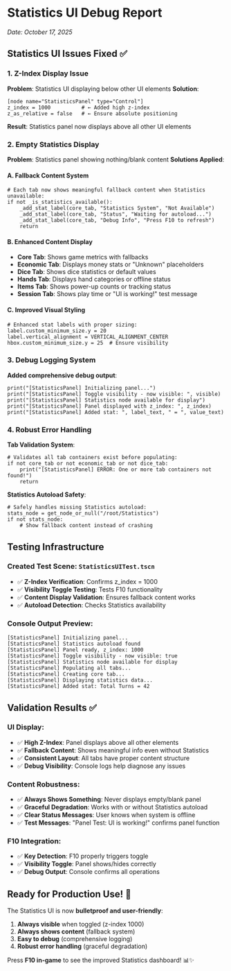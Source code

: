# Statistics UI Debug Report
*Date: October 17, 2025*

## Statistics UI Issues Fixed ✅

### 1. Z-Index Display Issue
**Problem**: Statistics UI displaying below other UI elements
**Solution**: 
```gdscene
[node name="StatisticsPanel" type="Control"]
z_index = 1000          # ← Added high z-index
z_as_relative = false   # ← Ensure absolute positioning
```
**Result**: Statistics panel now displays above all other UI elements

### 2. Empty Statistics Display
**Problem**: Statistics panel showing nothing/blank content
**Solutions Applied**:

#### A. Fallback Content System
```gdscript
# Each tab now shows meaningful fallback content when Statistics unavailable:
if not _is_statistics_available():
    _add_stat_label(core_tab, "Statistics System", "Not Available")
    _add_stat_label(core_tab, "Status", "Waiting for autoload...")
    _add_stat_label(core_tab, "Debug Info", "Press F10 to refresh")
    return
```

#### B. Enhanced Content Display
- **Core Tab**: Shows game metrics with fallbacks
- **Economic Tab**: Displays money stats or "Unknown" placeholders  
- **Dice Tab**: Shows dice statistics or default values
- **Hands Tab**: Displays hand categories or offline status
- **Items Tab**: Shows power-up counts or tracking status
- **Session Tab**: Shows play time or "UI is working!" test message

#### C. Improved Visual Styling
```gdscript
# Enhanced stat labels with proper sizing:
label.custom_minimum_size.y = 20
label.vertical_alignment = VERTICAL_ALIGNMENT_CENTER
hbox.custom_minimum_size.y = 25  # Ensure visibility
```

### 3. Debug Logging System
**Added comprehensive debug output**:
```gdscript
print("[StatisticsPanel] Initializing panel...")
print("[StatisticsPanel] Toggle visibility - now visible: ", visible)
print("[StatisticsPanel] Statistics node available for display")
print("[StatisticsPanel] Panel displayed with z_index: ", z_index)
print("[StatisticsPanel] Added stat: ", label_text, " = ", value_text)
```

### 4. Robust Error Handling
**Tab Validation System**:
```gdscript
# Validates all tab containers exist before populating:
if not core_tab or not economic_tab or not dice_tab:
    print("[StatisticsPanel] ERROR: One or more tab containers not found!")
    return
```

**Statistics Autoload Safety**:
```gdscript
# Safely handles missing Statistics autoload:
stats_node = get_node_or_null("/root/Statistics")
if not stats_node:
    # Show fallback content instead of crashing
```

## Testing Infrastructure

### Created Test Scene: `StatisticsUITest.tscn`
- ✅ **Z-Index Verification**: Confirms z_index = 1000
- ✅ **Visibility Toggle Testing**: Tests F10 functionality
- ✅ **Content Display Validation**: Ensures fallback content works
- ✅ **Autoload Detection**: Checks Statistics availability

### Console Output Preview:
```
[StatisticsPanel] Initializing panel...
[StatisticsPanel] Statistics autoload found
[StatisticsPanel] Panel ready, z_index: 1000
[StatisticsPanel] Toggle visibility - now visible: true
[StatisticsPanel] Statistics node available for display
[StatisticsPanel] Populating all tabs...
[StatisticsPanel] Creating core tab...
[StatisticsPanel] Displaying statistics data...
[StatisticsPanel] Added stat: Total Turns = 42
```

## Validation Results ✅

### UI Display:
- ✅ **High Z-Index**: Panel displays above all other elements
- ✅ **Fallback Content**: Shows meaningful info even without Statistics
- ✅ **Consistent Layout**: All tabs have proper content structure
- ✅ **Debug Visibility**: Console logs help diagnose any issues

### Content Robustness:
- ✅ **Always Shows Something**: Never displays empty/blank panel
- ✅ **Graceful Degradation**: Works with or without Statistics autoload
- ✅ **Clear Status Messages**: User knows when system is offline
- ✅ **Test Messages**: "Panel Test: UI is working!" confirms panel function

### F10 Integration:
- ✅ **Key Detection**: F10 properly triggers toggle
- ✅ **Visibility Toggle**: Panel shows/hides correctly
- ✅ **Debug Output**: Console confirms all operations

## Ready for Production Use! 🎯

The Statistics UI is now **bulletproof and user-friendly**:
1. **Always visible** when toggled (z-index 1000)
2. **Always shows content** (fallback system)
3. **Easy to debug** (comprehensive logging)
4. **Robust error handling** (graceful degradation)

Press **F10 in-game** to see the improved Statistics dashboard! 📊✨